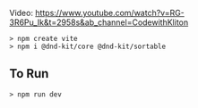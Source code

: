 Video: https://www.youtube.com/watch?v=RG-3R6Pu_Ik&t=2958s&ab_channel=CodewithKliton

```
> npm create vite
> npm i @dnd-kit/core @dnd-kit/sortable
```

## To Run
```
> npm run dev
```